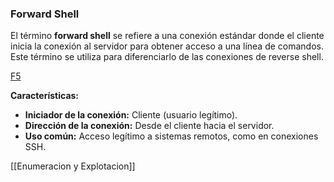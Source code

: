 
### Forward Shell

El término **forward shell** se refiere a una conexión estándar donde el cliente inicia la conexión al servidor para obtener acceso a una línea de comandos. Este término se utiliza para diferenciarlo de las conexiones de reverse shell.

[F5](https://www.f5.com/labs/learning-center/forward-and-reverse-shells?utm_source=chatgpt.com)

**Características:**

- **Iniciador de la conexión:** Cliente (usuario legítimo).
- **Dirección de la conexión:** Desde el cliente hacia el servidor.
- **Uso común:** Acceso legítimo a sistemas remotos, como en conexiones SSH.

[[Enumeracion y Explotacion]]